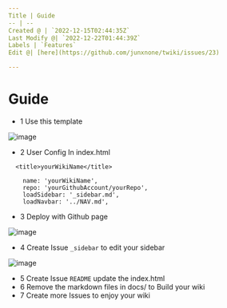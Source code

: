 ```yaml
---
Title | Guide
-- | --
Created @ | `2022-12-15T02:44:35Z`
Last Modify @| `2022-12-22T01:44:39Z`
Labels | `Features`
Edit @| [here](https://github.com/junxnone/twiki/issues/23)

---
```

# Guide

- 1 Use this template

![image](https://user-images.githubusercontent.com/2216970/207759991-07acc5e8-beaa-4d32-b60d-787f00fb4786.png)

- 2 User Config In index.html

```
  <title>yourWikiName</title>
```

```
    name: 'yourWikiName',
    repo: 'yourGithubAccount/yourRepo',
    loadSidebar: '_sidebar.md',
    loadNavbar: '../NAV.md',
```


- 3 Deploy with Github page

![image](https://user-images.githubusercontent.com/2216970/207760646-d032fd22-fb2e-4127-aaaa-423ecfb65a78.png)

- 4 Create Issue `_sidebar` to edit your sidebar

![image](https://user-images.githubusercontent.com/2216970/207760416-2c32d614-c913-4f01-b562-ae13b596432b.png)

- 5 Create Issue `README` update the index.html
- 6 Remove the markdown files in docs/ to Build your wiki
- 7 Create more Issues to enjoy your wiki

